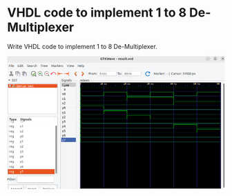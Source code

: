 # VHDL code to implement 1 to 8 De-Multiplexer

Write VHDL code to implement 1 to 8 De-Multiplexer.

![VHDL](1to8decoder.png)
